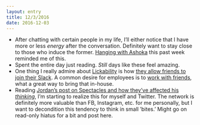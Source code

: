 ```yaml
---
layout: entry
title: 12/3/2016
date: 2016-12-03
---
```


- After chatting with certain people in my life, I’ll either notice that I have more or less *energy* after the conversation. Definitely want to stay close to those who induce the former. [Hanging with Ashoka](https://twitter.com/jasdev/status/804174855021195264) this past week reminded me of this.
- Spent the entire day just reading. *Still* days like these feel amazing.
- One thing I really admire about [Lickability](http://lickability.com) is how [they allow friends to join their Slack](https://www.youtube.com/watch?v=vB7pop61oLg). A common desire for employees is to [work with friends](https://medium.com/@fat/twitter-bootstrap-b95033c270af#.68tmqbn14), what a great way to bring that in-house.
- Reading [Jordan’s post on Spectacles and how they’ve affected his *thinking*](https://twitter.com/jasdev/status/805164678808793088), I’m starting to realize this for myself and Twitter. The network is definitely more valuable than FB, Instagram, etc. for me personally, but I want to decondition this tendency to think in small ’bites.’ Might go on read-only hiatus for a bit and post here.
